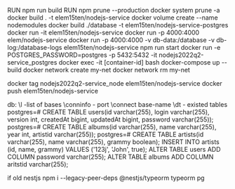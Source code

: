 RUN npm run build
RUN npm prune --production
docker system prune -a
docker build . -t elem15ten/nodejs-service
docker volume create --name nodemodules
docker build ./database -t elem15ten/nodejs-service-postgres
docker run -it elem15ten/nodejs-service
docker run -p 4000:4000 elem/nodejs-service
docker run -p 4000:4000  -v db-data:/database -v db-log:/database-logs elem15ten/nodejs-service npm run start
docker run -e POSTGRES_PASSWORD=postgres  -p 5432:5432 -it nodejs2022q2-service_postgres
docker exec -it [container-id] bash
docker-compose up --build
docker network create my-net
docker network rm my-net

docker tag nodejs2022q2-service_node elem15ten/nodejs-service
docker push elem15ten/nodejs-service

db:
\l -list of bases
\conninfo - port
\connect base-name
\dt - existed tables\
postgres=# CREATE TABLE users(id varchar(255), login varchar(255), version int, createdAt bigint, updatedAt bigint, password varchar(255));
postgres=# CREATE TABLE albums(id varchar(255), name varchar(255), year int, artistid varchar(255));
postgres=# CREATE TABLE artists(id varchar(255), name varchar(255), grammy boolean);
INSERT INTO artists (id, name, grammy) VALUES ('123j', 'John', true);
ALTER TABLE users ADD COLUMN password varchar(255);
ALTER TABLE albums ADD COLUMN aritstid varchar(255);

if old nestjs
  npm i --legacy-peer-deps @nestjs/typeorm typeorm pg